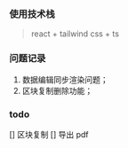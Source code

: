 ### 使用技术栈

> react + tailwind css + ts

### 问题记录

1. 数据编辑同步渲染问题；
2. 区块复制删除功能；

### todo

[] 区块复制
[] 导出 pdf
